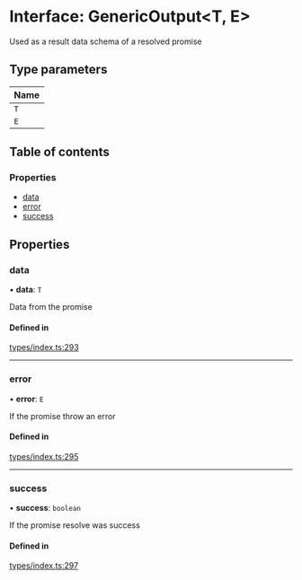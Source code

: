 # Interface: GenericOutput<T, E\>

Used as a result data schema of a resolved promise

## Type parameters

| Name |
| :------ |
| `T` |
| `E` |

## Table of contents

### Properties

- [data](GenericOutput.md#data)
- [error](GenericOutput.md#error)
- [success](GenericOutput.md#success)

## Properties

### data

• **data**: `T`

Data from the promise

#### Defined in

[types/index.ts:293](https://github.com/nevermined-io/react-components/blob/9f2a180/catalog/src/types/index.ts#L293)

___

### error

• **error**: `E`

If the promise throw an error

#### Defined in

[types/index.ts:295](https://github.com/nevermined-io/react-components/blob/9f2a180/catalog/src/types/index.ts#L295)

___

### success

• **success**: `boolean`

If the promise resolve was success

#### Defined in

[types/index.ts:297](https://github.com/nevermined-io/react-components/blob/9f2a180/catalog/src/types/index.ts#L297)
